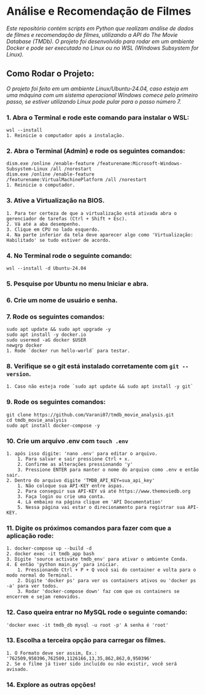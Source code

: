 # Análise e Recomendação de Filmes

*Este repositório contém scripts em Python que realizam análise de dados de filmes e recomendação de filmes, utilizando a API do The Movie Database (TMDb). O projeto foi desenvolvido para rodar em um ambiente Docker e pode ser executado no Linux ou no WSL (Windows Subsystem for Linux).*



## Como Rodar o Projeto:

*O projeto foi feito em um ambiente Linux/Ubuntu-24.04, caso esteja em uma máquina com um sistema operacional Windows comece pelo 
primeiro passo, se estiver utilizando Linux pode pular para o passo número 7.*


### 1. Abra o Terminal e rode este comando para instalar o WSL: 
    wsl --install
    1. Reinicie o computador após a instalação.

### 2. Abra o Terminal (Admin) e rode os seguintes comandos:
    dism.exe /online /enable-feature /featurename:Microsoft-Windows-Subsystem-Linux /all /norestart
    dism.exe /online /enable-feature /featurename:VirtualMachinePlatform /all /norestart
    1. Reinicie o computador.

### 3. Ative a Virtualização na BIOS.
    1. Para ter certeza de que a virtualização está ativada abra o gerenciador de tarefas (Ctrl + Shift + Esc).
    2. Vá até a aba desempenho.
    3. Clique em CPU no lado esquerdo.
    4. Na parte inferior da tela deve aparecer algo como 'Virtualização: Habilitado' se tudo estiver de acordo.

### 4. No Terminal rode o seguinte comando: 
    wsl --install -d Ubuntu-24.04

### 5. Pesquise por Ubuntu no menu Iniciar e abra.

### 6. Crie um nome de usuário e senha. 

### 7. Rode os seguintes comandos:
    sudo apt update && sudo apt upgrade -y
    sudo apt install -y docker.io
    sudo usermod -aG docker $USER
    newgrp docker
    1. Rode `docker run hello-world` para testar.

### 8. Verifique se o git está instalado corretamente com `git --version`.
    1. Caso não esteja rode `sudo apt update && sudo apt install -y git`

### 9. Rode os seguintes comandos:
    git clone https://github.com/Varani07/tmdb_movie_analysis.git
    cd tmdb_movie_analysis
    sudo apt install docker-compose -y

### 10. Crie um arquivo .env com `touch .env`
    1. após isso digite: 'nano .env' para editar o arquivo.
        1. Para salvar e sair pressione Ctrl + x.
        2. Confirme as alterações pressionando 'y'
        3. Pressione ENTER para manter o nome do arquivo como .env e então sair.
    2. Dentro do arquivo digite 'TMDB_API_KEY=sua_api_key'
        1. Não coloque sua API-KEY entre aspas.
        2. Para conseguir sua API-KEY vá até https://www.themoviedb.org
        3. Faça login ou crie uma conta.
        4. Lá embaixo na página clique em 'API Documentation'
        5. Nessa página vai estar o direcionamento para registrar sua API-KEY.

### 11. Digite os próximos comandos para fazer com que a aplicação rode:
    1. docker-compose up --build -d
    2. docker exec -it tmdb_app bash
    3. Digite 'source activate tmdb_env' para ativar o ambiente Conda.
    4. E então 'python main.py' para iniciar.
        1. Pressionando Ctrl + P + Q você sai do container e volta para o modo normal do Terminal.
        2. Digite 'docker ps' para ver os containers ativos ou 'docker ps -a' para ver todos.
        3. Rodar 'docker-compose down' faz com que os containers se encerrem e sejam removidos.
    
### 12. Caso queira entrar no MySQL rode o seguinte comando:
    'docker exec -it tmdb_db mysql -u root -p' A senha é 'root'

### 13. Escolha a terceira opção para carregar os filmes.
    1. O Formato deve ser assim, Ex.: '762509,950396,762509,1126166,13,35,862,862,0,950396'
    2. Se o filme já tiver sido incluído ou não existir, você será avisado.

### 14. Explore as outras opções!